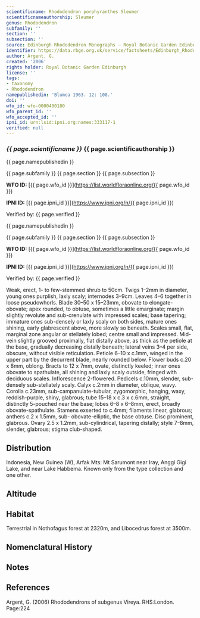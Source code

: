 ```yaml
---
scientificname: Rhododendron porphyranthes Sleumer
scientificnameauthorship: Sleumer
genus: Rhododendron
subfamily: ''
section: ''
subsection: ''
source: Edinburgh Rhododendron Monographs – Royal Botanic Garden Edinburgh
identifier: https://data.rbge.org.uk/service/factsheets/Edinburgh_Rhododendron_Monographs.xhtml
author: Argent, G.
created: '2006'
rights holder: Royal Botanic Garden Edinburgh
license: ''
tags:
- taxonomy
- Rhododendron
namepublishedin: 'Blumea 1963. 12: 108.'
doi: ''
wfo_id: wfo-0000400180
wfo_parent_id: ''
wfo_accepted_id: ''
ipni_id: urn:lsid:ipni.org:names:333117-1
verified: null
---
```

### _{{ page.scientificname }}_ {{ page.scientificauthorship }}
 {{ page.namepublishedin }}

{{ page.subfamily }} {{ page.section }} {{ page.subsection }}

**WFO ID:** [{{ page.wfo_id }}](https://list.worldfloraonline.org/{{ page.wfo_id }})

**IPNI ID:** [{{ page.ipni_id }}](https://www.ipni.org/n/{{ page.ipni_id }})

Verified by: {{ page.verified }}

 {{ page.namepublishedin }}

{{ page.subfamily }} {{ page.section }} {{ page.subsection }}

**WFO ID:** [{{ page.wfo_id }}](https://list.worldfloraonline.org/{{ page.wfo_id }})

**IPNI ID:** [{{ page.ipni_id }}](https://www.ipni.org/n/{{ page.ipni_id }})

Verified by: {{ page.verified }}



Weak, erect, 1- to few-stemmed shrub to 50cm. Twigs 1–2mm in diameter, young ones purplish, laxly scaly; internodes 3–9cm. Leaves 4–6 together in loose pseudo­whorls. Blade 30–50 x 15–23mm, obovate to elongate-obovate; apex rounded, to obtuse, sometimes a little emarginate; margin slightly revolute and sub-crenulate with impressed scales; base tapering; immature ones sub-densely or laxly scaly on both sides, mature ones shining, early glabrescent above, more slowly so beneath. Scales small, flat, marginal zone angular or stellately lobed; centre small and impressed. Mid-vein slightly grooved proximally, flat distally above, as thick as the petiole at the base, gradually decreasing distally beneath; lateral veins 3–4 per side, obscure, without visible reticulation. Petiole 6–10 x c.1mm, winged in the upper part by the decurrent blade, nearly rounded below. Flower buds c.20 x 8mm, oblong. Bracts to 12 x 7mm, ovate, distinctly keeled; inner ones obovate to spathulate, all shining and laxly scaly outside, fringed with deciduous scales. Inflorescence 2-flowered. Pedicels c.10mm, slender, sub-densely sub-stellately scaly. Calyx c.2mm in diameter, oblique, wavy. Corolla c.23mm, sub-campanulate-tubular, zygomorphic, hanging, waxy, reddish-purple, shiny, glabrous; tube 15–18 x c.3 x c.6mm, straight, distinctly 5-pouched near the base; lobes 6–8 x 6–8mm, erect, broadly obovate-spathulate. Stamens exserted to c.4mm; filaments linear, glabrous; anthers c.2 x 1.5mm, sub- obovate-elliptic, the base obtuse. Disc prominent, glabrous. Ovary 2.5 x 1.2mm, sub-cylindrical, tapering distally; style 7–8mm, slender, glabrous; stigma club-shaped.

## Distribution
Indonesia, New Guinea (W), Arfak Mts: Mt Sarumont near Iray, Anggi Gigi Lake, and near Lake Habbema. Known only from the type collection and one other.

## Altitude


## Habitat
Terrestrial in Nothofagus forest at 2320m, and Libocedrus forest at 3500m.

## Nomenclatural History

                       
## Notes


## References

Argent, G. (2006) Rhododendrons of subgenus Vireya. RHS:London. Page:224
